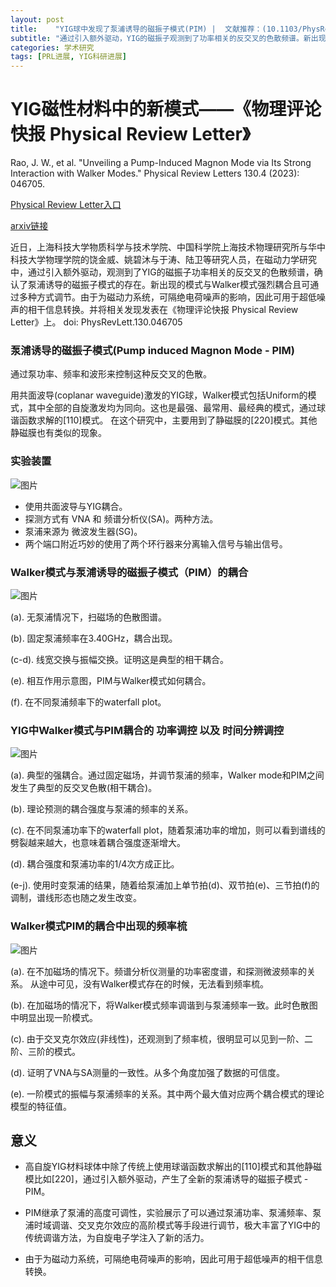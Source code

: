 ```yaml
---
layout: post
title:    "YIG球中发现了泵浦诱导的磁振子模式(PIM) |  文献推荐：(10.1103/PhysRevLett.130.046705)"
subtitle: "通过引入额外驱动，YIG的磁振子观测到了功率相关的反交叉的色散频谱。新出现的模式与Walker模式强烈耦合且可通过多种方式调节，由于为磁动力系统，可隔绝电荷噪声的影响，因此可用于超低噪声的相干信息转换。"
categories: 学术研究
tags: [PRL进展, YIG科研进展]
---
```


# YIG磁性材料中的新模式——《物理评论快报 Physical Review Letter》

Rao, J. W., et al. "Unveiling a Pump-Induced Magnon Mode via Its Strong Interaction with Walker Modes." Physical Review Letters 130.4 (2023): 046705.

[Physical Review Letter入口](https://journals.aps.org/prl/abstract/10.1103/PhysRevLett.130.046705)

[arxiv链接](https://arxiv.org/pdf/2204.04590.pdf)

近日，上海科技大学物质科学与技术学院、中国科学院上海技术物理研究所与华中科技大学物理学院的饶金威、姚碧沐与于涛、陆卫等研究人员，在磁动力学研究中，通过引入额外驱动，观测到了YIG的磁振子功率相关的反交叉的色散频谱，确认了泵浦诱导的磁振子模式的存在。新出现的模式与Walker模式强烈耦合且可通过多种方式调节。由于为磁动力系统，可隔绝电荷噪声的影响，因此可用于超低噪声的相干信息转换。并将相关发现发表在《物理评论快报 Physical Review Letter》上。
doi: PhysRevLett.130.046705

### 泵浦诱导的磁振子模式(Pump induced Magnon Mode - PIM)

通过泵功率、频率和波形来控制这种反交叉的色散。

用共面波导(coplanar waveguide)激发的YIG球，Walker模式包括Uniform的模式，其中全部的自旋激发均为同向。这也是最强、最常用、最经典的模式，通过球谐函数求解的[110]模式。
在这个研究中，主要用到了静磁膜的[220]模式。其他静磁膜也有类似的现象。

### 实验装置

![图片](/YIGdata/assets/images/YIG/PhysRevLett.130.046705/1.png)

* 使用共面波导与YIG耦合。
* 探测方式有 VNA 和 频谱分析仪(SA)。两种方法。
* 泵浦来源为 微波发生器(SG)。
* 两个端口附近巧妙的使用了两个环行器来分离输入信号与输出信号。

### Walker模式与泵浦诱导的磁振子模式（PIM）的耦合

![图片](/YIGdata/assets/images/YIG/PhysRevLett.130.046705/2.png)

(a). 无泵浦情况下，扫磁场的色散图谱。

(b). 固定泵浦频率在3.40GHz，耦合出现。

(c-d). 线宽交换与振幅交换。证明这是典型的相干耦合。

(e). 相互作用示意图，PIM与Walker模式如何耦合。

(f). 在不同泵浦频率下的waterfall plot。


### YIG中Walker模式与PIM耦合的 功率调控 以及 时间分辨调控

![图片](/YIGdata/assets/images/YIG/PhysRevLett.130.046705/3.png)

(a). 典型的强耦合。通过固定磁场，并调节泵浦的频率，Walker mode和PIM之间发生了典型的反交叉色散(相干耦合)。

(b). 理论预测的耦合强度与泵浦的频率的关系。

(c).  在不同泵浦功率下的waterfall plot，随着泵浦功率的增加，则可以看到谱线的劈裂越来越大，也意味着耦合强度逐渐增大。

(d).  耦合强度和泵浦功率的1/4次方成正比。

(e-j). 使用时变泵浦的结果，随着给泵浦加上单节拍(d)、双节拍(e)、三节拍(f)的调制，谱线形态也随之发生改变。

### Walker模式PIM的耦合中出现的频率梳

![图片](/YIGdata/assets/images/YIG/PhysRevLett.130.046705/4.png)

(a). 在不加磁场的情况下。频谱分析仪测量的功率密度谱，和探测微波频率的关系。 从途中可见，没有Walker模式存在的时候，无法看到频率梳。

(b). 在加磁场的情况下，将Walker模式频率调谐到与泵浦频率一致。此时色散图中明显出现一阶模式。

(c). 由于交叉克尔效应(非线性)，还观测到了频率梳，很明显可以见到一阶、二阶、三阶的模式。

(d). 证明了VNA与SA测量的一致性。从多个角度加强了数据的可信度。

(e). 一阶模式的振幅与泵浦频率的关系。其中两个最大值对应两个耦合模式的理论模型的特征值。

## 意义

* 高自旋YIG材料球体中除了传统上使用球谐函数求解出的[110]模式和其他静磁模比如[220]，通过引入额外驱动，产生了全新的泵浦诱导的磁振子模式 - PIM。

* PIM继承了泵浦的高度可调性，实验展示了可以通过泵浦功率、泵浦频率、泵浦时域调谐、交叉克尔效应的高阶模式等手段进行调节，极大丰富了YIG中的传统调谐方法，为自旋电子学注入了新的活力。

* 由于为磁动力系统，可隔绝电荷噪声的影响，因此可用于超低噪声的相干信息转换。